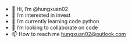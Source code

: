 - 👋 Hi, I’m @hungxuan02
- 👀 I’m interested in invest
- 🌱 I’m currently learning code python
- 💞️ I’m looking to collaborate on code
- 📫 How to reach me hungxuan02@outlook.com

<!---
hungxuan02/hungxuan02 is a ✨ special ✨ repository because its `README.md` (this file) appears on your GitHub profile.
You can click the Preview link to take a look at your changes.
--->
